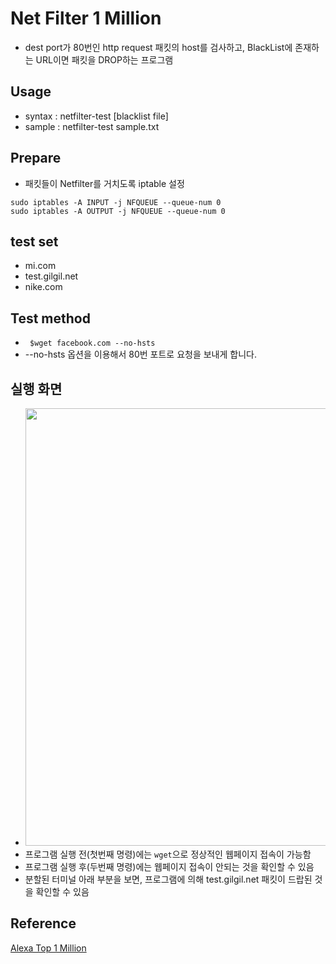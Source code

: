 # Net Filter 1 Million
- dest port가 80번인 http request 패킷의 host를 검사하고, BlackList에 존재하는 URL이면 패킷을 DROP하는 프로그램

## Usage
- syntax : netfilter-test [blacklist file]<br>
- sample : netfilter-test sample.txt<br>

## Prepare
- 패킷들이 Netfilter를 거치도록 iptable 설정
```
sudo iptables -A INPUT -j NFQUEUE --queue-num 0
sudo iptables -A OUTPUT -j NFQUEUE --queue-num 0
```

## test set
- mi.com
- test.gilgil.net
- nike.com

## Test method
- ``` $wget facebook.com --no-hsts```
- --no-hsts 옵션을 이용해서 80번 포트로 요청을 보내게 합니다.

## 실행 화면
- <img src="https://github.com/ehn1225/Netfilter_1M/assets/5174517/7fe93105-13c2-4e1c-a50a-8cd4b2d89356"  width="700"/>
- 프로그램 실행 전(첫번째 명령)에는 ```wget```으로 정상적인 웹페이지 접속이 가능함
- 프로그램 실행 후(두번째 명령)에는 웹페이지 접속이 안되는 것을 확인할 수 있음
- 분할된 터미널 아래 부분을 보면, 프로그램에 의해 test.gilgil.net 패킷이 드랍된 것을 확인할 수 있음

## Reference
[Alexa Top 1 Million](https://github.com/mozilla/cipherscan/tree/master/top1m)
